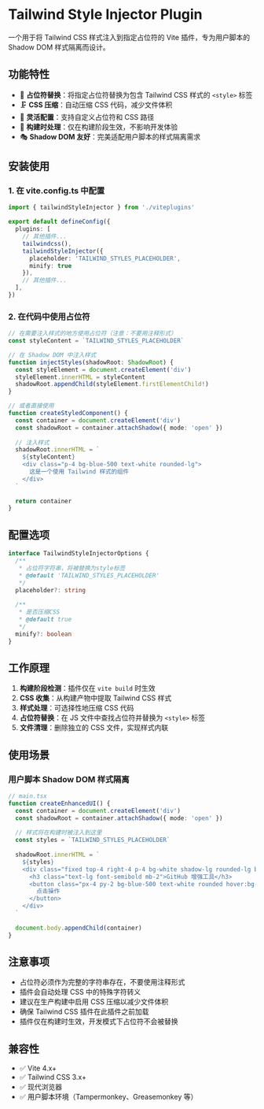 # Tailwind Style Injector Plugin

一个用于将 Tailwind CSS 样式注入到指定占位符的 Vite 插件，专为用户脚本的 Shadow DOM 样式隔离而设计。

## 功能特性

- 🎯 **占位符替换**：将指定占位符替换为包含 Tailwind CSS 样式的 `<style>` 标签
- 🗜️ **CSS 压缩**：自动压缩 CSS 代码，减少文件体积
- 🔧 **灵活配置**：支持自定义占位符和 CSS 路径
- 🚀 **构建时处理**：仅在构建阶段生效，不影响开发体验
- 🎭 **Shadow DOM 友好**：完美适配用户脚本的样式隔离需求

## 安装使用

### 1. 在 vite.config.ts 中配置

```typescript
import { tailwindStyleInjector } from './viteplugins'

export default defineConfig({
  plugins: [
    // 其他插件...
    tailwindcss(),
    tailwindStyleInjector({
      placeholder: 'TAILWIND_STYLES_PLACEHOLDER',
      minify: true
    }),
    // 其他插件...
  ],
})
```

### 2. 在代码中使用占位符

```typescript
// 在需要注入样式的地方使用占位符（注意：不要用注释形式）
const styleContent = `TAILWIND_STYLES_PLACEHOLDER`

// 在 Shadow DOM 中注入样式
function injectStyles(shadowRoot: ShadowRoot) {
  const styleElement = document.createElement('div')
  styleElement.innerHTML = styleContent
  shadowRoot.appendChild(styleElement.firstElementChild!)
}

// 或者直接使用
function createStyledComponent() {
  const container = document.createElement('div')
  const shadowRoot = container.attachShadow({ mode: 'open' })
  
  // 注入样式
  shadowRoot.innerHTML = `
    ${styleContent}
    <div class="p-4 bg-blue-500 text-white rounded-lg">
      这是一个使用 Tailwind 样式的组件
    </div>
  `
  
  return container
}
```

## 配置选项

```typescript
interface TailwindStyleInjectorOptions {
  /**
   * 占位符字符串，将被替换为style标签
   * @default 'TAILWIND_STYLES_PLACEHOLDER'
   */
  placeholder?: string
  
  /**
   * 是否压缩CSS
   * @default true
   */
  minify?: boolean
}
```

## 工作原理

1. **构建阶段检测**：插件仅在 `vite build` 时生效
2. **CSS 收集**：从构建产物中提取 Tailwind CSS 样式
3. **样式处理**：可选择性地压缩 CSS 代码
4. **占位符替换**：在 JS 文件中查找占位符并替换为 `<style>` 标签
5. **文件清理**：删除独立的 CSS 文件，实现样式内联

## 使用场景

### 用户脚本 Shadow DOM 样式隔离

```typescript
// main.tsx
function createEnhancedUI() {
  const container = document.createElement('div')
  const shadowRoot = container.attachShadow({ mode: 'open' })
  
  // 样式将在构建时被注入到这里
  const styles = `TAILWIND_STYLES_PLACEHOLDER`
  
  shadowRoot.innerHTML = `
    ${styles}
    <div class="fixed top-4 right-4 p-4 bg-white shadow-lg rounded-lg border">
      <h3 class="text-lg font-semibold mb-2">GitHub 增强工具</h3>
      <button class="px-4 py-2 bg-blue-500 text-white rounded hover:bg-blue-600">
        点击操作
      </button>
    </div>
  `
  
  document.body.appendChild(container)
}
```

## 注意事项

- 占位符必须作为完整的字符串存在，不要使用注释形式
- 插件会自动处理 CSS 中的特殊字符转义
- 建议在生产构建中启用 CSS 压缩以减少文件体积
- 确保 Tailwind CSS 插件在此插件之前加载
- 插件仅在构建时生效，开发模式下占位符不会被替换

## 兼容性

- ✅ Vite 4.x+
- ✅ Tailwind CSS 3.x+
- ✅ 现代浏览器
- ✅ 用户脚本环境（Tampermonkey、Greasemonkey 等）